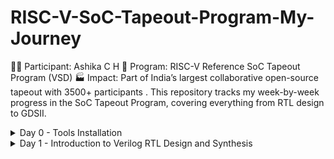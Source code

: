 # RISC-V-SoC-Tapeout-Program-My-Journey
👩‍💻 Participant: Ashika C H 
📍 Program: RISC-V Reference SoC Tapeout Program (VSD) 
🏭 Impact: Part of India’s largest collaborative open-source tapeout with 3500+ participants  .
This repository tracks my week-by-week progress in the SoC Tapeout Program, covering everything from RTL design to GDSII.

<details>
	<summary>Day 0 - Tools Installation </summary>

# Day 0 - Tools Installation

## Yosys
```
$ git clone https://github.com/YosysHQ/yosys.git
$ cd yosys 
$ sudo apt install make (If make is not installed please install it) 
$ sudo apt-get install build-essential clang bison flex \
    libreadline-dev gawk tcl-dev libffi-dev git \
    graphviz xdot pkg-config python3 libboost-system-dev \
    libboost-python-dev libboost-filesystem-dev zlib1g-dev
$ make 
$ sudo make install
```
<img width="777" height="496" alt="Image" src="https://github.com/user-attachments/assets/07c16b28-8c3c-42fd-8915-6742bbfdb04c">

## Iverilog
```
$ sudo apt-get install iverilog
```
<img width="750" height="280" alt="Image" src="https://github.com/user-attachments/assets/73934186-9120-4efd-ab9c-830e09850606">

## GTKWave
```
$ sudo apt update
$ sudo apt install gtkwave
```
<img width="1109" height="725" alt="Image" src="https://github.com/user-attachments/assets/bc857c53-b062-4c9d-a008-a3753eae8eec">

## NgspiceM
```
After downloading the tarball from https://sourceforge.net/projects/ngspice/files/ to a local
directory, unpack it using:
$ tar -zxvf ngspice-37.tar.gz
$ cd ngspice-37
$ mkdir release
$ cd release
$ ../configure --with-x --with-readline=yes --disable-debug
$ make
$ sudo make install 
```
<img width="777" height="496" alt="Image" src="https://github.com/user-attachments/assets/649a46f0-8d79-40cd-a2db-0dfde9474467">

## Magic
```
$ sudo apt-get install m4
$ sudo apt-get install tcsh
$ sudo apt-get install csh
$ sudo apt-get install libx11-dev
$ sudo apt-get install tcl-dev tk-dev
$ sudo apt-get install libcairo2-dev
$ sudo apt-get install mesa-common-dev libglu1-mesa-dev
$ sudo apt-get install libncurses-dev
git clone https://github.com/RTimothyEdwards/magic
cd magic
./configure
make
make install 
```
<img width="984" height="679" alt="Image" src="https://github.com/user-attachments/assets/4e0ae6a6-7eec-46ad-9bfc-de1c4ed42edd">
</details>



<details>
<summary>Day 1 - Introduction to Verilog RTL Design and Synthesis</summary>
